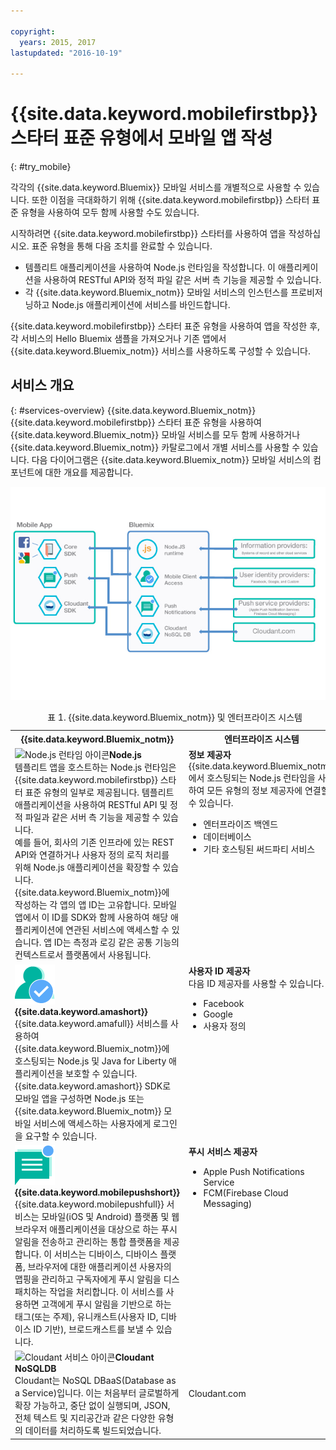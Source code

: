 ```yaml
---

copyright:
  years: 2015, 2017
lastupdated: "2016-10-19"

---
```


# {{site.data.keyword.mobilefirstbp}} 스타터 표준 유형에서 모바일 앱 작성
{: #try_mobile}

각각의 {{site.data.keyword.Bluemix}} 모바일 서비스를 개별적으로 사용할 수 있습니다. 또한 이점을 극대화하기 위해 {{site.data.keyword.mobilefirstbp}} 스타터 표준 유형을 사용하여 모두 함께 사용할 수도 있습니다.

시작하려면 {{site.data.keyword.mobilefirstbp}} 스타터를 사용하여 앱을 작성하십시오. 표준 유형을 통해 다음 조치를 완료할 수 있습니다.

* 템플리트 애플리케이션을 사용하여 Node.js 런타임을 작성합니다. 이 애플리케이션을 사용하여 RESTful API와 정적 파일 같은 서버 측 기능을 제공할 수 있습니다. <!-- You can read more about operating this application in the Developing Mobile Backend section.-->
* 각 {{site.data.keyword.Bluemix_notm}} 모바일 서비스의 인스턴스를 프로비저닝하고 Node.js 애플리케이션에 서비스를 바인드합니다.

<!--
<img src="images/mf_boiler_icon.png" alt="Bluemix mobile services" width="500"> {{site.data.keyword.mobilefirstbp}} Starter boilerplate
-->

{{site.data.keyword.mobilefirstbp}} 스타터 표준 유형을 사용하여 앱을 작성한 후, 각 서비스의 Hello Bluemix 샘플을 가져오거나 기존 앱에서 {{site.data.keyword.Bluemix_notm}} 서비스를 사용하도록 구성할 수 있습니다.


## 서비스 개요
{: #services-overview}
{{site.data.keyword.Bluemix_notm}} {{site.data.keyword.mobilefirstbp}} 스타터 표준 유형을 사용하여 {{site.data.keyword.Bluemix_notm}} 모바일 서비스를 모두 함께 사용하거나 {{site.data.keyword.Bluemix_notm}} 카탈로그에서 개별 서비스를 사용할 수 있습니다. 다음 다이어그램은 {{site.data.keyword.Bluemix_notm}} 모바일 서비스의 컴포넌트에 대한 개요를 제공합니다.

![{{site.data.keyword.Bluemix_notm}} 모바일 서비스 아키텍처](images/bms_architecture.jpg)

<table summary="이 표는 {{site.data.keyword.Bluemix_notm}} 모바일 서비스에 대해 설명합니다.">
<caption>표 1. {{site.data.keyword.Bluemix_notm}} 및 엔터프라이즈 시스템</caption>
<th>{{site.data.keyword.Bluemix_notm}}</th>
<th>엔터프라이즈 시스템</th>
<tr>
<td> <img src="images/i_js_64.png" alt="Node.js 런타임 아이콘"><b>Node.js</b> <br/> 템플리트 앱을 호스트하는 Node.js 런타임은 {{site.data.keyword.mobilefirstbp}} 스타터 표준 유형의 일부로 제공됩니다. 템플리트 애플리케이션을 사용하여 RESTful API 및 정적 파일과 같은 서버 측 기능을 제공할 수 있습니다. <br/>예를 들어, 회사의 기존 인프라에 있는 REST API와 연결하거나 사용자 정의 로직 처리를 위해 Node.js 애플리케이션을 확장할 수 있습니다. {{site.data.keyword.Bluemix_notm}}에 작성하는 각 앱의 앱 ID는 고유합니다. 모바일 앱에서 이 ID를 SDK와 함께 사용하여 해당 애플리케이션에 연관된 서비스에 액세스할 수 있습니다. 앱 ID는 측정과 로깅 같은 공통 기능의 컨텍스트로서 플랫폼에서 사용됩니다.
<!--You can read more about operating this application in the "Developing Mobile Backend" section.--></td>
<td valign="top"><b>정보 제공자</b> <br/>{{site.data.keyword.Bluemix_notm}}에서 호스팅되는 Node.js 런타임을 사용하여 모든 유형의 정보 제공자에 연결할 수 있습니다.
<ul>
	<li>엔터프라이즈 백엔드</li>
	<li>데이터베이스 </li>
	<li>기타 호스팅된 써드파티 서비스 </li>
</ul>
</td>
</tr>
<tr>
<td><img src="images/authentication_icon.png" alt="{{site.data.keyword.amashort}} 서비스 아이콘"> <b>{{site.data.keyword.amashort}}</b><br/>{{site.data.keyword.amafull}} 서비스를 사용하여 {{site.data.keyword.Bluemix_notm}}에 호스팅되는 Node.js 및 Java for Liberty 애플리케이션을 보호할 수 있습니다. {{site.data.keyword.amashort}} SDK로 모바일 앱을 구성하면 Node.js 또는 {{site.data.keyword.Bluemix_notm}} 모바일 서비스에 액세스하는 사용자에게 로그인을 요구할 수 있습니다. <!-- In addition to security capabilities, {{site.data.keyword.amashort}} also gathers analytics data, so that you can monitor your mobile application performance and collect client logs and usage statistics.--> </td>
<td valign="top"><b>사용자 ID 제공자</b> <br/>다음 ID 제공자를 사용할 수 있습니다. <ul><li>Facebook</li><li>Google</li><li> 사용자 정의</li></ul></td>
</tr>
<tr>
<td><img src="images/push_icon.png" alt="{{site.data.keyword.mobilepushshort}} 서비스 아이콘"> <b>{{site.data.keyword.mobilepushshort}}</b><br/>{{site.data.keyword.mobilepushfull}} 서비스는 모바일(iOS 및 Android) 플랫폼 및 웹 브라우저 애플리케이션을 대상으로 하는 푸시 알림을 전송하고 관리하는 통합 플랫폼을 제공합니다. 이 서비스는 디바이스, 디바이스 플랫폼, 브라우저에 대한 애플리케이션 사용자의 맵핑을 관리하고 구독자에게 푸시 알림을 디스패치하는 작업을 처리합니다. 이 서비스를 사용하면 고객에게 푸시 알림을 기반으로 하는 태그(또는 주제), 유니캐스트(사용자 ID, 디바이스 ID 기반), 브로드캐스트를 보낼 수 있습니다. </td>
<td valign="top"><b>푸시 서비스 제공자</b><ul><li>Apple Push Notifications Service</li><li>FCM(Firebase Cloud Messaging)</li></ul></td>
</tr>
<tr>
<td><img src="images/cloudant64.png" alt="Cloudant 서비스 아이콘"><b>Cloudant NoSQLDB</b><br/> Cloudant는 NoSQL DBaaS(Database as a Service)입니다. 이는 처음부터 글로벌하게 확장 가능하고, 중단 없이 실행되며, JSON, 전체 텍스트 및 지리공간과 같은 다양한 유형의 데이터를 처리하도록 빌드되었습니다. </td>
<td>Cloudant.com</td>
</tr>
</table>

